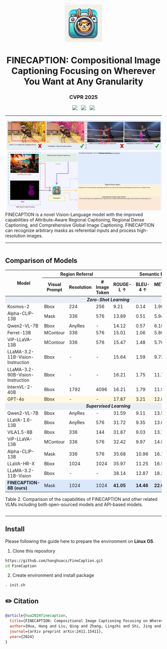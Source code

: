<p align="center">
  <img src="/static/images/icon.webp" height="120">
</p>
<h1 align="center">FINECAPTION: Compositional Image Captioning Focusing on Wherever You Want at Any Granularity</h1>
<h3 align="center">CVPR 2025</h3>
<p align="center">
  <a href="https://arxiv.org/pdf/2411.15411"><img src="https://img.shields.io/badge/Paper-arXiv-b31b1b.svg"></a>
  &nbsp;
  <a href="https://hanghuacs.github.io/FineCaption/"><img src="https://img.shields.io/badge/Website-ProjectPage-A55D35"></a>
  &nbsp;
  <a href="https://huggingface.co/hhua2/finecaption"><img src="https://img.shields.io/badge/Resource-Dataset-EFBF6A.svg"></a>
</p>

---

![](/static/images/teaser-1.svg)
FINECAPTION is  a novel Vision-Language model with the improved capabilities of Attribute-Aware Regional
Captioning, Regional Dense Captioning, and Comprehensive Global Image Captioning. FINECAPTION can recognize arbitrary masks
as referential inputs and process high-resolution images.

---
<section class="section">
  <div class="container is-max-desktop">
    <div class="columns is-centered">
      <div class="column is-full-width">
        <h2 class="title is-3">Comparison of Models</h2>
        <div class="table-container">
          <table class="table is-bordered is-striped is-narrow is-hoverable is-fullwidth">
            <thead>
              <tr>
                <th rowspan="2">Model</th>
                <th colspan="3">Region Referral</th>
                <th colspan="5">Semantic Evaluation</th>
              </tr>
              <tr>
                <th>Visual Prompt</th>
                <th>Resolution</th>
                <th># Image Token</th>
                <th>ROUGE-L ↑</th>
                <th>BLEU-4 ↑</th>
                <th>METEOR ↑</th>
                <th>CIDEr ↑</th>
                <th>BERT Score ↑</th>
              </tr>
            </thead>
            <tbody>
              <!-- Zero-shot learning -->
              <tr style="background-color:#e9edf6;">
                <td colspan="9" style="text-align:center; font-weight:bold;"><i>Zero-Shot Learning</i></td>
              </tr>
              <tr>
                <td>Kosmos-2</td><td>Bbox</td><td>224</td><td>256</td><td>9.21</td><td>0.14</td><td>1.98</td><td>1.07</td><td>37.69</td>
              </tr>
              <tr>
                <td>Alpha-CLIP-13B</td><td>Mask</td><td>336</td><td>576</td><td>13.89</td><td>0.51</td><td>5.94</td><td>2.68</td><td>42.01</td>
              </tr>
              <tr>
                <td>Qwen2-VL-7B</td><td>Bbox</td><td>AnyRes</td><td>-</td><td>14.12</td><td>0.57</td><td>6.18</td><td>2.74</td><td>42.97</td>
              </tr>
              <tr>
                <td>Ferret-13B</td><td>MContour</td><td>336</td><td>576</td><td>15.01</td><td>1.06</td><td>5.86</td><td>3.12</td><td>43.82</td>
              </tr>
              <tr>
                <td>ViP-LLaVA-13B</td><td>MContour</td><td>336</td><td>576</td><td>15.47</td><td>1.48</td><td>5.76</td><td>3.84</td><td>44.29</td>
              </tr>
              <tr>
                <td>LLaMA-3.2-11B-Vision-Instruction</td><td>Bbox</td><td>-</td><td>-</td><td>15.64</td><td>1.59</td><td>9.73</td><td>3.95</td><td>44.53</td>
              </tr>
              <tr>
                <td>LLaMA-3.2-90B-Vision-Instruction</td><td>Bbox</td><td>-</td><td>-</td><td>16.21</td><td>1.75</td><td>11.70</td><td>4.53</td><td>48.29</td>
              </tr>
              <tr>
                <td>InternVL-2-40B</td><td>Bbox</td><td>1792</td><td>4096</td><td>16.21</td><td>1.79</td><td>11.91</td><td>4.63</td><td>48.38</td>
              </tr>
              <tr style="background-color:#FFF9E3;">
                <td>GPT-4o</td><td>Bbox</td><td>-</td><td>-</td><td>17.87</td><td>3.21</td><td>12.87</td><td>6.49</td><td>49.85</td>
              </tr>
              <!-- Supervised learning -->
              <tr style="background-color:#e9edf6;">
                <td colspan="9" style="text-align:center; font-weight:bold;"><i>Supervised Learning</i></td>
              </tr>
              <tr>
                <td>Qwen2-VL-7B</td><td>Bbox</td><td>AnyRes</td><td>-</td><td>31.59</td><td>9.11</td><td>13.56</td><td>90.32</td><td>75.86</td>
              </tr>
              <tr>
                <td>LLaVA-1.6-13B</td><td>Bbox</td><td>AnyRes</td><td>576</td><td>31.72</td><td>9.35</td><td>13.64</td><td>90.71</td><td>75.89</td>
              </tr>
              <tr>
                <td>VILA1.5-8B</td><td>Bbox</td><td>336</td><td>144</td><td>31.87</td><td>9.03</td><td>13.79</td><td>90.01</td><td>75.95</td>
              </tr>
              <tr>
                <td>ViP-LLaVA-13B</td><td>MContour</td><td>336</td><td>576</td><td>32.42</td><td>9.97</td><td>14.82</td><td>91.44</td><td>76.77</td>
              </tr>
              <tr>
                <td>Alpha-CLIP-13B</td><td>Mask</td><td>336</td><td>576</td><td>35.68</td><td>10.96</td><td>16.11</td><td>93.85</td><td>77.66</td>
              </tr>
              <tr>
                <td>LLaVA-HR-X</td><td>Bbox</td><td>1024</td><td>1024</td><td>35.97</td><td>11.25</td><td>16.57</td><td>95.12</td><td>78.08</td>
              </tr>
              <tr>
                <td>LLaMA-3.2-11B-Vision</td><td>Bbox</td><td>-</td><td>-</td><td>38.14</td><td>12.87</td><td>18.31</td><td>99.11</td><td>78.94</td>
              </tr>
              <tr style="background-color:#DAE8FC;">
                <td><b>FINECAPTION-8B (ours)</b></td><td>Mask</td><td>1024</td><td>1024</td>
                <td><b>41.05</b></td><td><b>14.46</b></td><td><b>22.01</b></td><td><b>127.95</b></td><td><b>80.97</b></td>
              </tr>
            </tbody>
          </table>
          <p class="is-bold">Table 2. Comparison of the capabilities of FINECAPTION and other related VLMs including both open-sourced models and API-based models.</p>
        </div>
      </div>
    </div>
  </div>
</section>

---

## Install
Please following the guide here to prepare the environment on **Linux OS**.
<!-- currently does not support windows and MacOS -->

1. Clone this repository
```bash
https://github.com/hanghuacs/FineCaption.git
cd FineCaption
```

2. Create environment and install package
```Shell
. init.sh
```




## ✏️ Citation
```bibtex
@article{hua2024finecaption,
  title={FINECAPTION: Compositional Image Captioning Focusing on Wherever You Want at Any Granularity},
  author={Hua, Hang and Liu, Qing and Zhang, Lingzhi and Shi, Jing and Zhang, Zhifei and Wang, Yilin and Zhang, Jianming and Luo, Jiebo},
  journal={arXiv preprint arXiv:2411.15411},
  year={2024}
}
```
